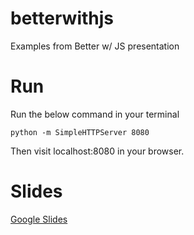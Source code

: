 # betterwithjs
Examples from Better w/ JS presentation

# Run
Run the below command in your terminal

`python -m SimpleHTTPServer 8080`

Then visit localhost:8080 in your browser.

# Slides

[Google Slides](https://docs.google.com/presentation/d/1LpC4q3hlbB8LAlgbnXkSJ0oKcs-hi5wv9mlJVpBVjaY/edit?usp=sharing)
